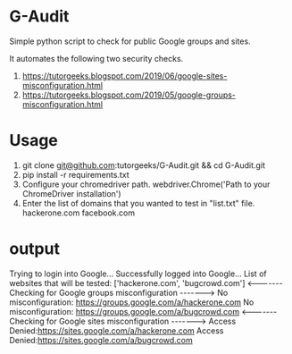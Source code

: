 # G-Audit
Simple python script to check for public Google groups and sites.

It automates the following two security checks.
1. https://tutorgeeks.blogspot.com/2019/06/google-sites-misconfiguration.html
2. https://tutorgeeks.blogspot.com/2019/05/google-groups-misconfiguration.html

# Usage
1. git clone git@github.com:tutorgeeks/G-Audit.git && cd G-Audit.git
2. pip install -r requirements.txt
3. Configure your chromedriver path.
   webdriver.Chrome('Path to your ChromeDriver installation')
4. Enter the list of domains that you wanted to test in "list.txt" file.
   hackerone.com
   facebook.com

# output
Trying to login into Google...
Successfully logged into Google...
List of websites that will be tested: ['hackerone.com', 'bugcrowd.com']
<------- Checking for Google groups misconfiguration ------->
No misconfiguration: https://groups.google.com/a/hackerone.com
No misconfiguration: https://groups.google.com/a/bugcrowd.com
<------- Checking for Google sites misconfiguration ------->
Access Denied:https://sites.google.com/a/hackerone.com
Access Denied:https://sites.google.com/a/bugcrowd.com
